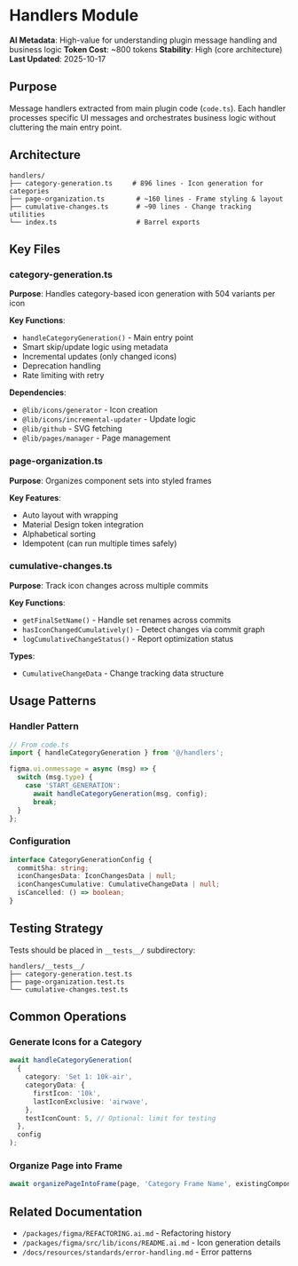 # Handlers Module

**AI Metadata**: High-value for understanding plugin message handling and business logic
**Token Cost**: ~800 tokens
**Stability**: High (core architecture)
**Last Updated**: 2025-10-17

## Purpose

Message handlers extracted from main plugin code (`code.ts`). Each handler processes specific UI messages and orchestrates business logic without cluttering the main entry point.

## Architecture

```text
handlers/
├── category-generation.ts     # 896 lines - Icon generation for categories
├── page-organization.ts        # ~160 lines - Frame styling & layout
├── cumulative-changes.ts       # ~90 lines - Change tracking utilities
└── index.ts                    # Barrel exports
```

## Key Files

### category-generation.ts

**Purpose**: Handles category-based icon generation with 504 variants per icon

**Key Functions**:

- `handleCategoryGeneration()` - Main entry point
- Smart skip/update logic using metadata
- Incremental updates (only changed icons)
- Deprecation handling
- Rate limiting with retry

**Dependencies**:

- `@lib/icons/generator` - Icon creation
- `@lib/icons/incremental-updater` - Update logic
- `@lib/github` - SVG fetching
- `@lib/pages/manager` - Page management

### page-organization.ts

**Purpose**: Organizes component sets into styled frames

**Key Features**:

- Auto layout with wrapping
- Material Design token integration
- Alphabetical sorting
- Idempotent (can run multiple times safely)

### cumulative-changes.ts

**Purpose**: Track icon changes across multiple commits

**Key Functions**:

- `getFinalSetName()` - Handle set renames across commits
- `hasIconChangedCumulatively()` - Detect changes via commit graph
- `logCumulativeChangeStatus()` - Report optimization status

**Types**:

- `CumulativeChangeData` - Change tracking data structure

## Usage Patterns

### Handler Pattern

```typescript
// From code.ts
import { handleCategoryGeneration } from '@/handlers';

figma.ui.onmessage = async (msg) => {
  switch (msg.type) {
    case 'START_GENERATION':
      await handleCategoryGeneration(msg, config);
      break;
  }
};
```

### Configuration

```typescript
interface CategoryGenerationConfig {
  commitSha: string;
  iconChangesData: IconChangesData | null;
  iconChangesCumulative: CumulativeChangeData | null;
  isCancelled: () => boolean;
}
```

## Testing Strategy

Tests should be placed in `__tests__/` subdirectory:

```text
handlers/__tests__/
├── category-generation.test.ts
├── page-organization.test.ts
└── cumulative-changes.test.ts
```

## Common Operations

### Generate Icons for a Category

```typescript
await handleCategoryGeneration(
  {
    category: 'Set 1: 10k-air',
    categoryData: {
      firstIcon: '10k',
      lastIconExclusive: 'airwave',
    },
    testIconCount: 5, // Optional: limit for testing
  },
  config
);
```

### Organize Page into Frame

```typescript
await organizePageIntoFrame(page, 'Category Frame Name', existingComponents);
```

## Related Documentation

- `/packages/figma/REFACTORING.ai.md` - Refactoring history
- `/packages/figma/src/lib/icons/README.ai.md` - Icon generation details
- `/docs/resources/standards/error-handling.md` - Error patterns
